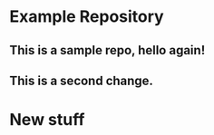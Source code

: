 # Example Repository
## This is a sample repo, hello again!

## This is a second change.

# New stuff
